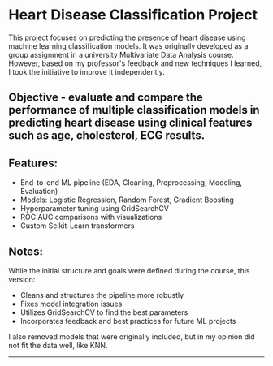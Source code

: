 # Heart Disease Classification Project

This project focuses on predicting the presence of heart disease using machine learning classification models. It was originally developed as a group assignment in a university Multivariate Data Analysis course. However, based on my professor's feedback and new techniques I learned, I took the initiative to improve it independently.

## Objective - evaluate and compare the performance of multiple classification models in predicting heart disease using clinical features such as age, cholesterol, ECG results.

## Features:
- End-to-end ML pipeline (EDA, Cleaning, Preprocessing, Modeling, Evaluation)
- Models: Logistic Regression, Random Forest, Gradient Boosting
- Hyperparameter tuning using GridSearchCV
- ROC AUC comparisons with visualizations
- Custom Scikit-Learn transformers

## Notes:
While the initial structure and goals were defined during the course, this version:
- Cleans and structures the pipeline more robustly
- Fixes model integration issues
- Utilizes GridSearchCV to find the best parameters
- Incorporates feedback and best practices for future ML projects

I also removed models that were originally included, but in my opinion did not fit the data well, like KNN.

---
